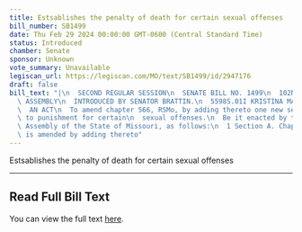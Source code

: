 ```yaml
---
title: Estsablishes the penalty of death for certain sexual offenses
bill_number: SB1499
date: Thu Feb 29 2024 00:00:00 GMT-0600 (Central Standard Time)
status: Introduced
chamber: Senate
sponsor: Unknown
vote_summary: Unavailable
legiscan_url: https://legiscan.com/MO/text/SB1499/id/2947176
draft: false
bill_text: "|\n  SECOND REGULAR SESSION\n  SENATE BILL NO. 1499\n  102ND GENERA L\
  \ ASSEMBLY\n  INTRODUCED BY SENATOR BRATTIN.\n  5598S.01I KRISTINA MARTIN, Secretary\n\
  \  AN ACT\n  To amend chapter 566, RSMo, by adding thereto one new section relating\
  \ to punishment for certain\n  sexual offenses.\n  Be it enacted by the General\
  \ Assembly of the State of Missouri, as follows:\n  1 Section A. Chapter 566, RSMo,\
  \ is amended by adding thereto"
---
```

Estsablishes the penalty of death for certain sexual offenses

---

## Read Full Bill Text

You can view the full text [here](https://legiscan.com/MO/text/SB1499/id/2947176).
